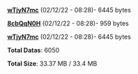 [**wTjyN7mc**](/data/wTjyN7mc.txt) (02/12/22 - 08:28)- 6445 bytes

[**8cbQqN0H**](/data/8cbQqN0H.txt) (02/12/22 - 08:28)- 959 bytes

[**wTjyN7mc**](/data/wTjyN7mc.txt) (02/12/22 - 08:28)- 6445 bytes

**Total Datas**: 6050

**Total Size**: 33.37 MB / 33.4 MB